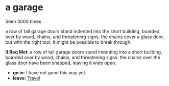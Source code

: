 # a garage

Seen 3000 times

a row of tall garage doors stand indented into the short building, boarded over by wood, chains, and threatening signs. the chains cover a glass door, but with the right tool, it might be possible to break through.

**If Req Met**: a row of tall garage doors stand indenting into a short building, boarded over by wood, chains, and threatening signs. the chains over the glass door have been snapped, leaving it wide open.

- **go in**: I have not gone this way yet.
- **leave**: [Travel](Travel-travel.md)
